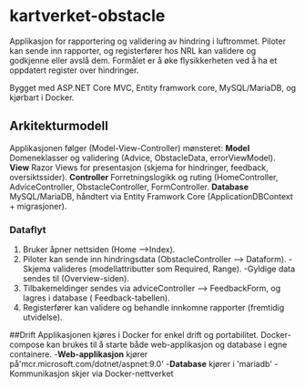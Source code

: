 # kartverket-obstacle
Applikasjon for rapportering og validering av hindring i luftrommet. Piloter kan sende inn rapporter, og registerfører hos NRL kan validere og godkjenne eller avslå dem. Formålet er å øke flysikkerheten ved å ha et oppdatert register over hindringer.

Bygget med ASP.NET Core MVC, Entity framwork core, MySQL/MariaDB, og kjørbart i Docker.

## Arkitekturmodell
Applikasjonen følger (Model-View-Controller) mønsteret:
**Model**
Domeneklasser og validering (Advice, ObstacleData, errorViewModel).
**View**
Razor Views for presentasjon (skjema for hindringer, feedback, oversiktssider).
**Controller**
Forretningslogikk og ruting (HomeController, AdviceController, ObstacleController, FormController.
**Database**
MySQL/MariaDB, håndtert via Entity Framwork Core (ApplicationDBContext + migrasjoner).

### Dataflyt
1. Bruker åpner nettsiden (Home -->Index).
2. Piloter kan sende inn hindringsdata (ObstacleController --> Dataform).
   -Skjema valideres (modellattributter som Required, Range).
   -Gyldige data sendes til (Overview-siden).
3. Tilbakemeldinger sendes via adviceController --> FeedbackForm, og lagres i database ( Feedback-tabellen).
4. Registerfører kan validere og behandle innkomne rapporter (fremtidig utvidelse).

##Drift
Applikasjonen kjøres i Docker for enkel drift og portabilitet.
Docker-compose kan brukes til å starte både web-applikasjon og database i egne containere.
-**Web-applikasjon** kjører på'mcr.microsoft.com/dotnet/aspnet:9.0'
-**Database** kjører i 'mariadb'
-Kommunikasjon skjer via Docker-nettverket






